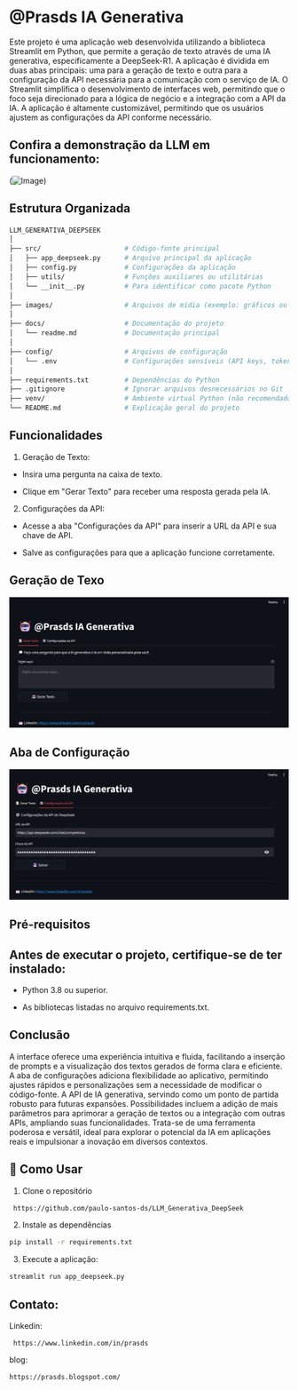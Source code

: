 # @Prasds IA Generativa
Este projeto é uma aplicação web desenvolvida utilizando a biblioteca Streamlit em Python, que permite a geração de texto através de uma IA generativa, especificamente a DeepSeek-R1. A aplicação é dividida em duas abas principais: uma para a geração de texto e outra para a configuração da API necessária para a comunicação com o serviço de IA. O Streamlit simplifica o desenvolvimento de interfaces web, permitindo que o foco seja direcionado para a lógica de negócio e a integração com a API da IA. A aplicação é altamente customizável, permitindo que os usuários ajustem as configurações da API conforme necessário.

## Confira a demonstração da LLM em funcionamento:
(![Image](https://github.com/user-attachments/assets/342fb8dd-c07e-4e56-acec-a8de04134d7c))


## Estrutura Organizada
```bash
LLM_GENERATIVA_DEEPSEEK
│
├── src/                     # Código-fonte principal
│   ├── app_deepseek.py      # Arquivo principal da aplicação
│   ├── config.py            # Configurações da aplicação
│   ├── utils/               # Funções auxiliares ou utilitárias
│   └── __init__.py          # Para identificar como pacote Python
│
├── images/                  # Arquivos de mídia (exemplo: gráficos ou imagens)
│
├── docs/                    # Documentação do projeto
│   └── readme.md            # Documentação principal
│
├── config/                  # Arquivos de configuração
│   └── .env                 # Configurações sensíveis (API keys, tokens, etc.)
│
├── requirements.txt         # Dependências do Python
├── .gitignore               # Ignorar arquivos desnecessários no Git
├── venv/                    # Ambiente virtual Python (não recomendado versionar)
└── README.md                # Explicação geral do projeto
```

## Funcionalidades

1. Geração de Texto:

+ Insira uma pergunta na caixa de texto.

+ Clique em "Gerar Texto" para receber uma resposta gerada pela IA.

2. Configurações da API:

+ Acesse a aba "Configurações da API" para inserir a URL da API e sua chave de API.

+ Salve as configurações para que a aplicação funcione corretamente.

## Geração de Texo
![image](https://github.com/paulo-santos-ds/LLM_Generativa_DeepSeek/blob/main/imagens/interface.png)

## Aba de Configuração
![image](https://github.com/paulo-santos-ds/LLM_Generativa_DeepSeek/blob/main/imagens/configuracao_api.png)


## Pré-requisitos
## Antes de executar o projeto, certifique-se de ter instalado:

+ Python 3.8 ou superior.

+ As bibliotecas listadas no arquivo requirements.txt.

## Conclusão
A interface oferece uma experiência intuitiva e fluida, facilitando a inserção de prompts e a visualização dos textos gerados de forma clara e eficiente. A aba de configurações adiciona flexibilidade ao aplicativo, permitindo ajustes rápidos e personalizações sem a necessidade de modificar o código-fonte.
A API de IA generativa, servindo como um ponto de partida robusto para futuras expansões. Possibilidades incluem a adição de mais parâmetros para aprimorar a geração de textos ou a integração com outras APIs, ampliando suas funcionalidades. Trata-se de uma ferramenta poderosa e versátil, ideal para explorar o potencial da IA em aplicações reais e impulsionar a inovação em diversos contextos.

## 🚀 Como Usar

1. Clone o repositório
```bash
 https://github.com/paulo-santos-ds/LLM_Generativa_DeepSeek
```

2. Instale as dependências
```bash
pip install -r requirements.txt
```

3. Execute a aplicação:

```bash
streamlit run app_deepseek.py
```

## Contato:
Linkedin: 
``` 
 https://www.linkedin.com/in/prasds
 ```

blog: 
``` 
https://prasds.blogspot.com/ 
```
